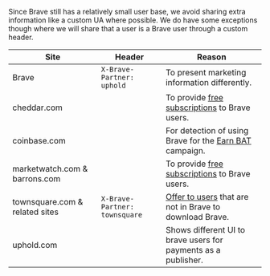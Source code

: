 Since Brave still has a relatively small user base, we avoid sharing extra information like a custom UA where possible.  We do have some exceptions though where we will share that a user is a Brave user through a custom header.


| **Site**        | Header | Reason  |
| ----------------| -------| ------- |
| Brave           | `X-Brave-Partner: uphold` |To present marketing information differently.
| cheddar.com     |        | To provide [free subscriptions](https://brave.com/cheddar-partnership/) to Brave users.
| coinbase.com    |        | For detection of using Brave for the [Earn BAT](https://brave.com/coinbase-earn-bat/) campaign.
| marketwatch.com & barrons.com | | To provide [free subscriptions](https://www.brave.com/dow-jones/) to Brave users.
| townsquare.com & related sites | `X-Brave-Partner: townsquare` |  [Offer to users](https://basicattentiontoken.org/townsquare-partnership) that are not in Brave to download Brave.
| uphold.com | | Shows different UI to brave users for payments as a publisher.